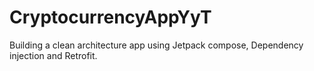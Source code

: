 # CryptocurrencyAppYyT


Building a clean architecture app using Jetpack compose, Dependency injection and Retrofit.  
